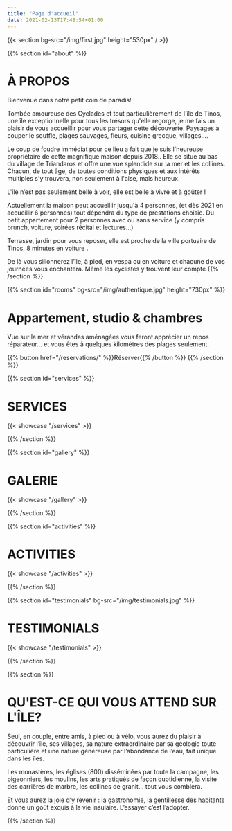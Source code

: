 ```yaml
---
title: "Page d'accueil"
date: 2021-02-13T17:48:54+01:00
---
```


{{< section bg-src="/img/first.jpg" height="530px" / >}}



{{% section id="about" %}}

# À PROPOS

Bienvenue dans notre petit coin de paradis!

Tombée amoureuse des Cyclades et tout particulièrement de l'île de Tinos, une île exceptionnelle pour tous les trésors qu'elle regorge, je me fais un plaisir de vous accueillir pour vous partager cette découverte. Paysages à couper le souffle, plages sauvages, fleurs, cuisine grecque, villages....

Le coup de foudre immédiat pour ce lieu a fait que je suis l'heureuse propriétaire de cette magnifique maison depuis 2018.. Elle se situe au bas du village de Triandaros et offre une vue splendide sur la mer et les collines. Chacun, de tout âge, de toutes conditions physiques et aux intérêts multiples s'y trouvera, non seulement à l'aise, mais heureux.

L'île n’est pas seulement belle à voir, elle est belle à vivre et à goûter !

Actuellement la maison peut accueillir jusqu'à 4 personnes, (et dès 2021 en accueillir 6  personnes) tout dépendra du type de prestations choisie. Du petit appartement pour 2 personnes avec ou sans service (y compris brunch, voiture, soirées récital et lectures…)  

Terrasse, jardin pour vous reposer, elle est proche de la ville portuaire de Tinos, 8 minutes en voiture .

De là vous sillonnerez l’île, à pied, en vespa ou en voiture et chacune de vos journées vous enchantera. Même les cyclistes y trouvent leur compte
{{% /section %}}



{{% section id="rooms" bg-src="/img/authentique.jpg" height="730px" %}}

# Appartement, studio & chambres

Vue sur la mer et vérandas aménagées vous feront apprécier un repos réparateur... et vous êtes à quelques kilomètres des plages seulement. 

{{% button href="/reservations/" %}}Réserver{{% /button %}}
{{% /section %}}



{{% section id="services" %}}

# SERVICES

{{< showcase "/services" >}}

{{% /section %}}



{{% section id="gallery" %}}

# GALERIE

{{< showcase "/gallery" >}}

{{% /section %}}



{{% section id="activities" %}}

# ACTIVITIES

{{< showcase "/activities" >}}

{{% /section %}}



{{% section id="testimonials"  bg-src="/img/testimonials.jpg" %}}

# TESTIMONIALS

{{< showcase "/testimonials" >}}

{{% /section %}}



{{% section %}}

# QU'EST-CE QUI VOUS ATTEND SUR L'ÎLE?

Seul, en couple, entre amis, à pied ou à vélo, vous aurez du plaisir à découvrir l’île, ses villages, sa nature extraordinaire par sa géologie toute particulière et une nature généreuse par l’abondance de l’eau, fait unique dans les îles.

Les monastères, les églises (800) disséminées par toute la campagne, les pigeonniers, les moulins, les arts pratiqués de façon quotidienne, la visite des carrières de marbre, les collines de granit… tout vous comblera.

Et vous aurez la joie d’y revenir : la gastronomie, la gentillesse des habitants donne un goût exquis à la vie insulaire. L’essayer c’est l’adopter.

{{% /section %}}